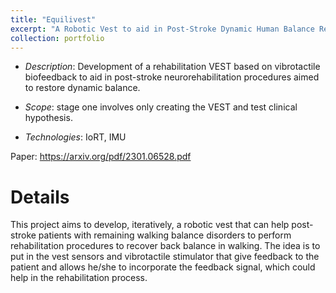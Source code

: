 ```yaml
---
title: "Equilivest"
excerpt: "A Robotic Vest to aid in Post-Stroke Dynamic Human Balance Rehabilitation"
collection: portfolio
---
```


* *Description*: Development of a rehabilitation VEST based on vibrotactile biofeedback to aid in post-stroke neurorehabilitation procedures aimed to restore dynamic balance.

* *Scope*: stage one involves only creating the VEST and test clinical hypothesis.

* *Technologies*: IoRT, IMU

Paper: https://arxiv.org/pdf/2301.06528.pdf

# Details 

This project aims to develop, iteratively, a robotic vest that can help post-stroke patients with remaining walking balance disorders to perform rehabilitation procedures to recover back balance in walking.  The idea is to put in the vest sensors and vibrotactile stimulator that give feedback to the patient and allows he/she to incorporate the feedback signal, which could help in the rehabilitation process.




